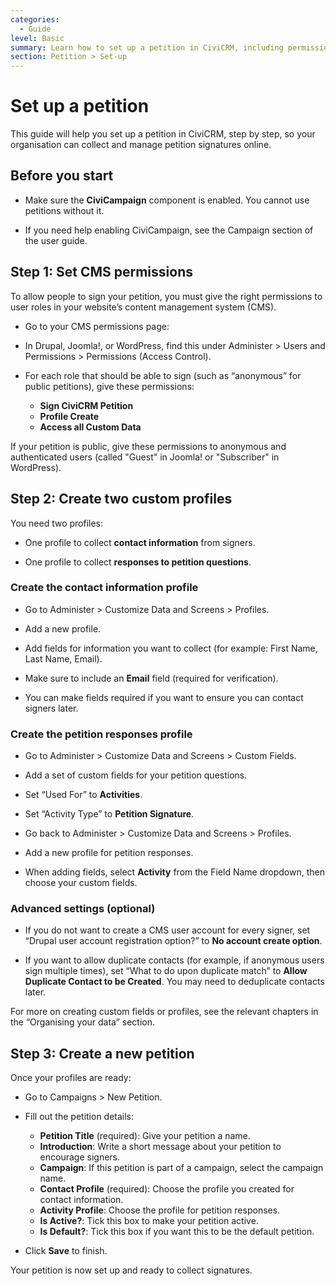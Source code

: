 ```yaml
---
categories:
  - Guide
level: Basic
summary: Learn how to set up a petition in CiviCRM, including permissions and custom profiles, so your organisation can collect signatures online.
section: Petition > Set-up
---
```


# Set up a petition

This guide will help you set up a petition in CiviCRM, step by step, so your organisation can collect and manage petition signatures online.

## Before you start

- Make sure the **CiviCampaign** component is enabled. You cannot use petitions without it.

- If you need help enabling CiviCampaign, see the Campaign section of the user guide.

## Step 1: Set CMS permissions

To allow people to sign your petition, you must give the right permissions to user roles in your website’s content management system (CMS).

- Go to your CMS permissions page:

- In Drupal, Joomla!, or WordPress, find this under Administer > Users and Permissions > Permissions (Access Control).

- For each role that should be able to sign (such as “anonymous” for public petitions), give these permissions:

  - **Sign CiviCRM Petition**
  - **Profile Create**
  - **Access all Custom Data**

If your petition is public, give these permissions to anonymous and authenticated users (called "Guest" in Joomla! or "Subscriber" in WordPress).

## Step 2: Create two custom profiles

You need two profiles:

- One profile to collect **contact information** from signers.

- One profile to collect **responses to petition questions**.

### Create the contact information profile

- Go to Administer > Customize Data and Screens > Profiles.

- Add a new profile.

- Add fields for information you want to collect (for example: First Name, Last Name, Email).

- Make sure to include an **Email** field (required for verification).

- You can make fields required if you want to ensure you can contact signers later.

### Create the petition responses profile

- Go to Administer > Customize Data and Screens > Custom Fields.

- Add a set of custom fields for your petition questions.

- Set “Used For” to **Activities**.

- Set “Activity Type” to **Petition Signature**.

- Go back to Administer > Customize Data and Screens > Profiles.

- Add a new profile for petition responses.

- When adding fields, select **Activity** from the Field Name dropdown, then choose your custom fields.

### Advanced settings (optional)

- If you do not want to create a CMS user account for every signer, set “Drupal user account registration option?” to **No account create option**.

- If you want to allow duplicate contacts (for example, if anonymous users sign multiple times), set “What to do upon duplicate match” to **Allow Duplicate Contact to be Created**. You may need to deduplicate contacts later.

For more on creating custom fields or profiles, see the relevant chapters in the “Organising your data” section.

## Step 3: Create a new petition

Once your profiles are ready:

- Go to Campaigns > New Petition.

- Fill out the petition details:

  - **Petition Title** (required): Give your petition a name.
  - **Introduction**: Write a short message about your petition to encourage signers.
  - **Campaign**: If this petition is part of a campaign, select the campaign name.
  - **Contact Profile** (required): Choose the profile you created for contact information.
  - **Activity Profile**: Choose the profile for petition responses.
  - **Is Active?**: Tick this box to make your petition active.
  - **Is Default?**: Tick this box if you want this to be the default petition.

- Click **Save** to finish.

Your petition is now set up and ready to collect signatures.

<!--
Source: https://docs.civicrm.org/user/en/latest/petition/set
-up/ -->

<!--
Suggestion: The original page is a step
-by-step guide focused on achieving a specific outcome (setting up a petition), which fits the Diátaxis "Guide" category. The instructions are basic and suitable for non-experts. The content logically belongs in the "Petition > Set-up" section. No significant overlap with other Diátaxis types, but background on why two profiles are needed could be split into an Explanation page if desired. -->
